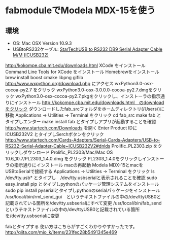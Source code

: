 fabmoduleでModela MDX-15を使う
==============================

環境
----
 * OS: Mac OSX Version 10.9.3
 * USBtoRS232ケーブル: [StarTechUSB to RS232 DB9 Serial Adapter Cable M/M (ICUSB232)](http://www.amazon.com/StarTech-RS232-Serial-Adapter-Cable/dp/B000067SNB/ref=sr_1_16?s=electronics&ie=UTF8&qid=1401599135&sr=1-16&keywords=star+tech+serial)



 http://kokompe.cba.mit.edu/downloads.html
 XCode をインストール
 Command Line Tools for XCode をインストール
 Homebrewをインストール
 brew install boost cmake libpng giflib
 http://www.wxpython.org/download.php にアクセス
 wxPython3.0-osx-cocoa-py2.7 をクリック
 wxPython3.0-osx-3.0.0.0-cocoa-py2.7.dmgをクリック
 wxPython3.0-osx-cocoa-py2.7.pkgをクリックし、インストーラの指示通りにインストール
 http://kokompe.cba.mit.edu/downloads.html　のdownloadをクリック
 ダウンロードしたfab_srcフォルダをホームディレクトリ(/Users/<your home>)に移動
 Applications -> Utilities -> Terminal をクリック
 cd fab_src
 make fab とタイプしエンター
 make install
 fab とタイプしアプリが起動することを確認
 http://www.startech.com/Downloads を開く
 Enter Product IDに ICUSB232V2 とタイプしSerchボタンをクリック
 http://www.startech.com/Cards-Adapters/Serial-Cards-Adapters/USB-to-RS232-Serial-Adapter-Cable~ICUSB232V2#dnlds
 Prolific_PL2303.zip をクリックしダウンロード
 Prolific_PL2303/Mac/Mac OS 10.6_10.7/PL2303_1.4.0.dmg をクリック
 PL2303_1.4.0をクリックしインストーラの指示通りにインストール
 macの再起動
 Modela MDX-15とmacをUSBtoSerialで接続する
 Applications -> Utilities -> Terminal をクリック
 ls /dev/tty.usb* とタイプし　/dev/tty.usbserialと表示されることを確認
 sudo easy_install pip とタイプしpythonのパッケージ管理システムをインストール
 sudo pip install pyserialとタイプしpythonのserialパッケージをインストール
 /usr/local/bin/rml_send_gui　というテキストファイルの中の/dev/ttyUSB0と記載されている箇所を/dev/tty.usbserialにすべて変更
 /usr/local/bin/fab_sendというテキストファイルの中の/dev/ttyUSB0と記載されている箇所を/dev/tty.usbserialに変更
 
 fabとタイプする
 使い方はこちらがすごくわかりやすかったです。
 http://qiita.com/mio_k/items/231fec28b5491345e469
